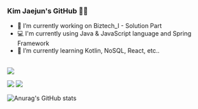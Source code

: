 ### Kim Jaejun's GitHub 🖐🏻
- 🔭 I’m currently working on Biztech_I - Solution Part<br>
- 💻 I'm currently using Java & JavaScript language and Spring Framework
- 🌱 I’m currently learning Kotlin, NoSQL, React, etc..
<br>
<img src="https://img.shields.io/badge/jaejun31@naver.com-EA4335?style=flat-square&logo=Gmail&logoColor=white">

<a href="https://velog.io/@mongu_93" target="_blank"><img src="https://img.shields.io/badge/Velog-20C997?style=flat&logo=Velog&logoColor=black"></a>
<a href="https://velog.io/@mongu_93" target="_blank"><img src="https://img.shields.io/badge/Naver Blog-03C75A?style=flat&logo=Naver&logoColor=white"></a><br>

![Anurag's GitHub stats](https://github-readme-stats.vercel.app/api?username=zpka14&show_icons=true&theme=view)
<!--
**zpka14/zpka14** is a ✨ _special_ ✨ repository because its `README.md` (this file) appears on your GitHub profile.

Here are some ideas to get you started:

- 🔭 I’m currently working on ...
- 🌱 I’m currently learning ...
- 👯 I’m looking to collaborate on ...
- 🤔 I’m looking for help with ...
- 💬 Ask me about ...
- 📫 How to reach me: ...
- 😄 Pronouns: ...
- ⚡ Fun fact: ...
-->
